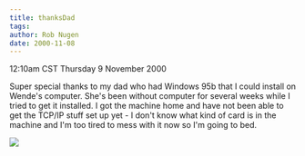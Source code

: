 ```yaml
---
title: thanksDad
tags: 
author: Rob Nugen
date: 2000-11-08
---
```


<title>Thanks, Dad!</title>
<p class=date>12:10am CST Thursday 9 November 2000

<p>Super special thanks to my dad who had Windows 95b that I could
install on Wende's computer.  She's been without computer for several
weeks while I tried to get it installed.  I got the machine home and
have not been able to get the TCP/IP stuff set up yet - I don't know
what kind of card is in the machine and I'm too tired to mess with it
now so I'm going to bed.

<p><img src='/images/rob/wL-ROB.gif'>

